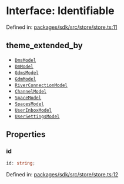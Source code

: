 # Interface: Identifiable

Defined in: [packages/sdk/src/store/store.ts:11](https://github.com/towns-protocol/towns/blob/0db1fd0ac7258e8db8cedfb6183e8eade8284fa1/packages/sdk/src/store/store.ts#L11)

## theme_extended_by

- [`DmsModel`](DmsModel.md)
- [`DmModel`](DmModel.md)
- [`GdmsModel`](GdmsModel.md)
- [`GdmModel`](GdmModel.md)
- [`RiverConnectionModel`](RiverConnectionModel.md)
- [`ChannelModel`](ChannelModel.md)
- [`SpaceModel`](SpaceModel.md)
- [`SpacesModel`](SpacesModel.md)
- [`UserInboxModel`](UserInboxModel.md)
- [`UserSettingsModel`](UserSettingsModel.md)

## Properties

### id

```ts
id: string;
```

Defined in: [packages/sdk/src/store/store.ts:12](https://github.com/towns-protocol/towns/blob/0db1fd0ac7258e8db8cedfb6183e8eade8284fa1/packages/sdk/src/store/store.ts#L12)

